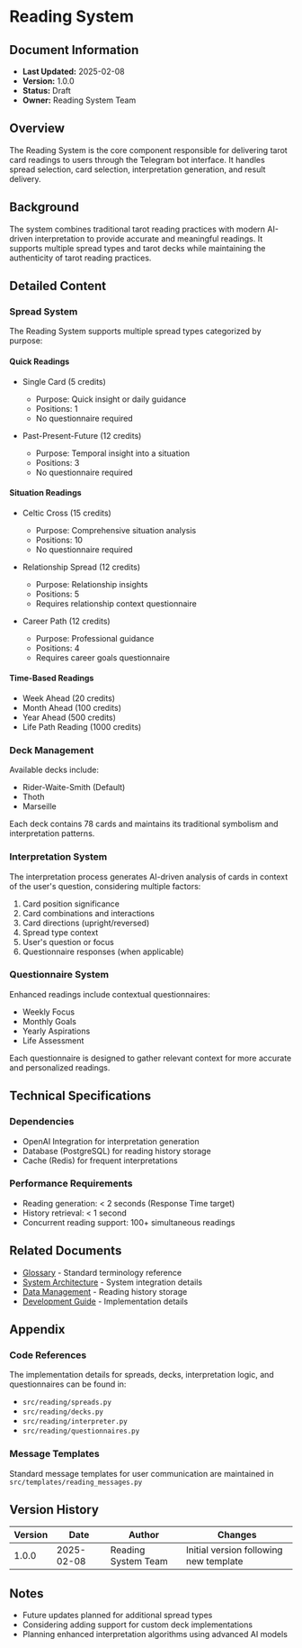 # Reading System

## Document Information
- **Last Updated:** 2025-02-08
- **Version:** 1.0.0
- **Status:** Draft
- **Owner:** Reading System Team

## Overview
The Reading System is the core component responsible for delivering tarot card readings to users through the Telegram bot interface. It handles spread selection, card selection, interpretation generation, and result delivery.

## Background
The system combines traditional tarot reading practices with modern AI-driven interpretation to provide accurate and meaningful readings. It supports multiple spread types and tarot decks while maintaining the authenticity of tarot reading practices.

## Detailed Content

### Spread System
The Reading System supports multiple spread types categorized by purpose:

#### Quick Readings
- Single Card (5 credits)
  - Purpose: Quick insight or daily guidance
  - Positions: 1
  - No questionnaire required

- Past-Present-Future (12 credits)
  - Purpose: Temporal insight into a situation
  - Positions: 3
  - No questionnaire required

#### Situation Readings
- Celtic Cross (15 credits)
  - Purpose: Comprehensive situation analysis
  - Positions: 10
  - No questionnaire required

- Relationship Spread (12 credits)
  - Purpose: Relationship insights
  - Positions: 5
  - Requires relationship context questionnaire

- Career Path (12 credits)
  - Purpose: Professional guidance
  - Positions: 4
  - Requires career goals questionnaire

#### Time-Based Readings
- Week Ahead (20 credits)
- Month Ahead (100 credits)
- Year Ahead (500 credits)
- Life Path Reading (1000 credits)

### Deck Management
Available decks include:
- Rider-Waite-Smith (Default)
- Thoth
- Marseille

Each deck contains 78 cards and maintains its traditional symbolism and interpretation patterns.

### Interpretation System
The interpretation process generates AI-driven analysis of cards in context of the user's question, considering multiple factors:
1. Card position significance
2. Card combinations and interactions
3. Card directions (upright/reversed)
4. Spread type context
5. User's question or focus
6. Questionnaire responses (when applicable)

### Questionnaire System
Enhanced readings include contextual questionnaires:
- Weekly Focus
- Monthly Goals
- Yearly Aspirations
- Life Assessment

Each questionnaire is designed to gather relevant context for more accurate and personalized readings.

## Technical Specifications

### Dependencies
- OpenAI Integration for interpretation generation
- Database (PostgreSQL) for reading history storage
- Cache (Redis) for frequent interpretations

### Performance Requirements
- Reading generation: < 2 seconds (Response Time target)
- History retrieval: < 1 second
- Concurrent reading support: 100+ simultaneous readings

## Related Documents
- [Glossary](glossary.md) - Standard terminology reference
- [System Architecture](architecture-v2.md) - System integration details
- [Data Management](data-management-v2.md) - Reading history storage
- [Development Guide](development-v2.md) - Implementation details

## Appendix

### Code References
The implementation details for spreads, decks, interpretation logic, and questionnaires can be found in:
- `src/reading/spreads.py`
- `src/reading/decks.py`
- `src/reading/interpreter.py`
- `src/reading/questionnaires.py`

### Message Templates
Standard message templates for user communication are maintained in `src/templates/reading_messages.py`

## Version History
| Version | Date | Author | Changes |
|---------|------|---------|---------|
| 1.0.0 | 2025-02-08 | Reading System Team | Initial version following new template |

## Notes
- Future updates planned for additional spread types
- Considering adding support for custom deck implementations
- Planning enhanced interpretation algorithms using advanced AI models